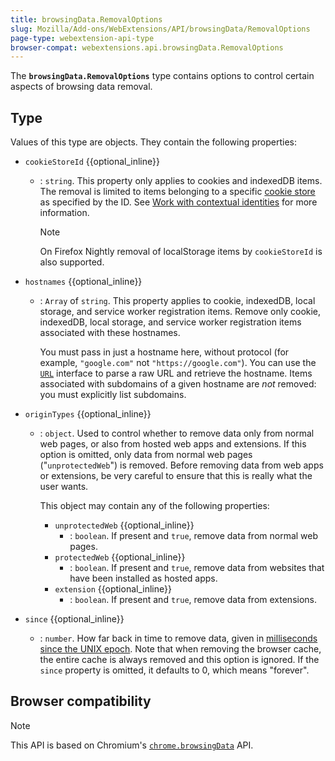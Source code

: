 ```yaml
---
title: browsingData.RemovalOptions
slug: Mozilla/Add-ons/WebExtensions/API/browsingData/RemovalOptions
page-type: webextension-api-type
browser-compat: webextensions.api.browsingData.RemovalOptions
---
```




The **`browsingData.RemovalOptions`** type contains options to control certain aspects of browsing data removal.

## Type

Values of this type are objects. They contain the following properties:

- `cookieStoreId` {{optional_inline}}

  - : `string`. This property only applies to cookies and indexedDB items. The removal is limited to items belonging to a specific [cookie store](/Mozilla/Add-ons/WebExtensions/API/cookies/CookieStore) as specified by the ID. See [Work with contextual identities](/Mozilla/Add-ons/WebExtensions/Work_with_contextual_identities) for more information.

    > [!NOTE]
    > On Firefox Nightly removal of localStorage items by `cookieStoreId` is also supported.

- `hostnames` {{optional_inline}}

  - : `Array` of `string`. This property applies to cookie, indexedDB, local storage, and service worker registration items. Remove only cookie, indexedDB, local storage, and service worker registration items associated with these hostnames.

    You must pass in just a hostname here, without protocol (for example, `"google.com"` not `"https://google.com"`). You can use the [`URL`](/Web/API/URL) interface to parse a raw URL and retrieve the hostname. Items associated with subdomains of a given hostname are _not_ removed: you must explicitly list subdomains.

- `originTypes` {{optional_inline}}

  - : `object`. Used to control whether to remove data only from normal web pages, or also from hosted web apps and extensions. If this option is omitted, only data from normal web pages ("`unprotectedWeb`") is removed. Before removing data from web apps or extensions, be very careful to ensure that this is really what the user wants.

    This object may contain any of the following properties:

    - `unprotectedWeb` {{optional_inline}}
      - : `boolean`. If present and `true`, remove data from normal web pages.
    - `protectedWeb` {{optional_inline}}
      - : `boolean`. If present and `true`, remove data from websites that have been installed as hosted apps.
    - `extension` {{optional_inline}}
      - : `boolean`. If present and `true`, remove data from extensions.

- `since` {{optional_inline}}
  - : `number`. How far back in time to remove data, given in [milliseconds since the UNIX epoch](https://en.wikipedia.org/wiki/Unix_time). Note that when removing the browser cache, the entire cache is always removed and this option is ignored. If the `since` property is omitted, it defaults to 0, which means "forever".

## Browser compatibility



> [!NOTE]
> This API is based on Chromium's [`chrome.browsingData`](https://developer.chrome.com/docs/extensions/reference/api/browsingData) API.

<!--
// Copyright 2015 The Chromium Authors. All rights reserved.
//
// Redistribution and use in source and binary forms, with or without
// modification, are permitted provided that the following conditions are
// met:
//
//    * Redistributions of source code must retain the above copyright
// notice, this list of conditions and the following disclaimer.
//    * Redistributions in binary form must reproduce the above
// copyright notice, this list of conditions and the following disclaimer
// in the documentation and/or other materials provided with the
// distribution.
//    * Neither the name of Google Inc. nor the names of its
// contributors may be used to endorse or promote products derived from
// this software without specific prior written permission.
//
// THIS SOFTWARE IS PROVIDED BY THE COPYRIGHT HOLDERS AND CONTRIBUTORS
// "AS IS" AND ANY EXPRESS OR IMPLIED WARRANTIES, INCLUDING, BUT NOT
// LIMITED TO, THE IMPLIED WARRANTIES OF MERCHANTABILITY AND FITNESS FOR
// A PARTICULAR PURPOSE ARE DISCLAIMED. IN NO EVENT SHALL THE COPYRIGHT
// OWNER OR CONTRIBUTORS BE LIABLE FOR ANY DIRECT, INDIRECT, INCIDENTAL,
// SPECIAL, EXEMPLARY, OR CONSEQUENTIAL DAMAGES (INCLUDING, BUT NOT
// LIMITED TO, PROCUREMENT OF SUBSTITUTE GOODS OR SERVICES; LOSS OF USE,
// DATA, OR PROFITS; OR BUSINESS INTERRUPTION) HOWEVER CAUSED AND ON ANY
// THEORY OF LIABILITY, WHETHER IN CONTRACT, STRICT LIABILITY, OR TORT
// (INCLUDING NEGLIGENCE OR OTHERWISE) ARISING IN ANY WAY OUT OF THE USE
// OF THIS SOFTWARE, EVEN IF ADVISED OF THE POSSIBILITY OF SUCH DAMAGE.
-->
